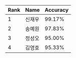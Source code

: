 | Rank | Name  | Accuracy |
| ---- | ----  | -------- |
| 1 | 신재우 |  99.17% |
| 2 | 송예원 |  97.83% |
| 3 | 정성오 |  95.00% |
| 4 | 김영호 |  95.33% |
